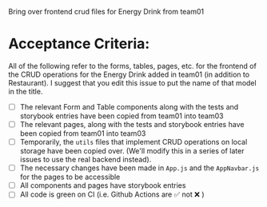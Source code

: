 Bring over frontend crud files for Energy Drink from team01

# Acceptance Criteria:

All of the following refer to the forms, tables, pages, etc. for the frontend of the CRUD operations for the Energy Drink added in team01 (in addition to Restaurant).  I suggest that you edit this issue to put  the name of that model in the title.

- [ ] The relevant Form and Table components along with the tests and storybook entries have been copied from team01 into team03
- [ ] The relevant pages, along with the tests and storybook entries have been copied from team01 into team03
- [ ] Temporarily, the `utils` files that implement CRUD operations on local storage have been copied over. (We'll modify this in a series of later issues to use the real backend instead).
- [ ] The necessary changes have been made in `App.js` and the `AppNavbar.js` for the pages to be accessible
- [ ] All components and pages have storybook entries
- [ ] All code is green on CI (i.e. Github Actions are ✅ not ❌ )
